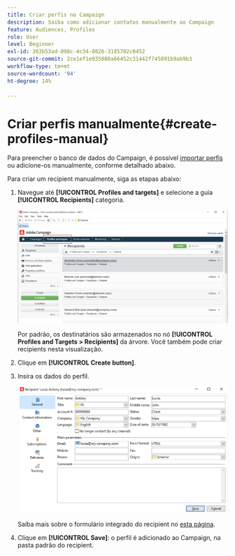```yaml
---
title: Criar perfis no Campaign
description: Saiba como adicionar contatos manualmente ao Campaign
feature: Audiences, Profiles
role: User
level: Beginner
exl-id: 363b53ad-098c-4c34-8026-3185702c0452
source-git-commit: 2ce1ef1e935080a66452c31442f745891b9ab9b3
workflow-type: tm+mt
source-wordcount: '94'
ht-degree: 14%

---
```


# Criar perfis manualmente{#create-profiles-manual}

Para preencher o banco de dados do Campaign, é possível [importar perfis](import-profiles.md) ou adicione-os manualmente, conforme detalhado abaixo.

Para criar um recipient manualmente, siga as etapas abaixo:

1. Navegue até **[!UICONTROL Profiles and targets]** e selecione a guia **[!UICONTROL Recipients]** categoria.

   ![](assets/profiles-and-targets.png)

   Por padrão, os destinatários são armazenados no nó **[!UICONTROL Profiles and Targets > Recipients]** da árvore. Você também pode criar recipients nesta visualização.

1. Clique em **[!UICONTROL Create button]**.
1. Insira os dados do perfil.

   ![](assets/new-recipient.png)

   Saiba mais sobre o formulário integrado do recipient no [esta página](view-profiles.md#edit-a-profiles).

1. Clique em **[!UICONTROL Save]**: o perfil é adicionado ao Campaign, na pasta padrão do recipient.

